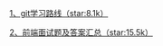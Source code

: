 [1、git学习路线（star:8.1k）](https://github.com/answershuto/learnVue)

[2、前端面试题及答案汇总（star:15.5k）](https://github.com/Advanced-Frontend/Daily-Interview-Question/blob/master/datum/summary.md)